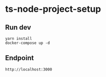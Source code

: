 # ts-node-project-setup

## Run dev

```
yarn install
docker-compose up -d
```

## Endpoint

```
http://localhost:3000
```
